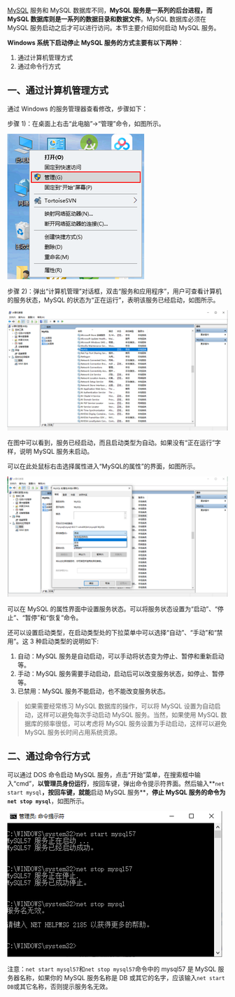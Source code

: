 [MySQL](http://c.biancheng.net/mysql/) 服务和 MySQL 数据库不同，**MySQL 服务是一系列的后台进程，而 MySQL 数据库则是一系列的数据目录和数据文件**。MySQL 数据库必须在 MySQL 服务启动之后才可以进行访问。本节主要介绍如何启动 MySQL 服务。

 **Windows 系统下启动停止 MySQL 服务的方式主要有以下两种**：

1. 通过计算机管理方式
2. 通过命令行方式

## 一、通过计算机管理方式

通过 Windows 的服务管理器查看修改，步骤如下：

 步骤 1)：在桌面上右击“此电脑”→“管理”命令，如图所示。

![image-20221229162005753](01.如何启动mysql.assets/image-20221229162005753.png)

步骤 2)：弹出“计算机管理”对话框，双击“服务和应用程序”，用户可查看计算机的服务状态，MySQL 的状态为“正在运行”，表明该服务已经启动，如图所示。

![image-20221229162041023](01.如何启动mysql.assets/image-20221229162041023.png)

在图中可以看到，服务已经启动，而且启动类型为自动。如果没有“正在运行”字样，说明 MySQL 服务未启动。

 可以在此处鼠标右击选择属性进入“MySQL的属性”的界面，如图所示。

![image-20221229162123961](01.如何启动mysql.assets/image-20221229162123961.png)

可以在 MySQL 的属性界面中设置服务状态。可以将服务状态设置为“启动”、“停止”、“暂停”和“恢复”命令。

 还可以设置启动类型，在启动类型处的下拉菜单中可以选择“自动”、“手动”和“禁用”。这 3 种启动类型的说明如下:

1. 自动：MySQL 服务是自动启动，可以手动将状态变为停止、暂停和重新启动等。
2. 手动：MySQL 服务需要手动启动，启动后可以改变服务状态，如停止、暂停等。
3. 已禁用：MySQL 服务不能启动，也不能改变服务状态。

> 如果需要经常练习 MySQL 数据库的操作，可以将 MySQL 设置为自动启动，这样可以避免每次手动启动 MySQL 服务。当然，如果使用  MySQL 数据库的频率很低，可以考虑将 MySQL 服务设置为手动启动，这样可以避免 MySQL 服务长时间占用系统资源。

## 二、通过命令行方式

可以通过 DOS 命令启动 MySQL 服务，点击“开始”菜单，在搜索框中输入“cmd”，**以管理员身份运行**，按回车键，弹出命令提示符界面。然后输入**`net start mysql`**，按回车键，就能**启动 MySQL 服务**，**停止 MySQL 服务的命令为`net stop mysql`**，如图所示。

![image-20221229162856638](01.如何启动mysql.assets/image-20221229162856638.png)

注意：`net start mysql57`和`net stop mysql57`命令中的 mysql57 是 MySQL 服务器名称，如果你的 MySQL 服务名称是 DB 或其它的名字，应该输入`net start DB`或其它名称，否则提示服务名无效。